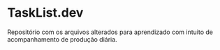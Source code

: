 # TaskList.dev

Repositório com os arquivos alterados para aprendizado com intuito de acompanhamento de produção diária. 
